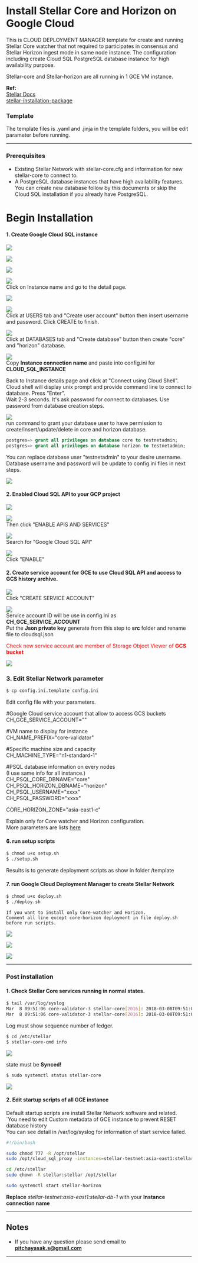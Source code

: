 # Install Stellar Core and Horizon on Google Cloud

This is CLOUD DEPLOYMENT MANAGER template for create and running Stellar Core watcher that not required to participates in consensus and Stellar Horizon ingest mode in same node instance. The configuration including create Cloud SQL PostgreSQL database instance for high availability purpose.

Stellar-core and Stellar-horizon are all running in 1 GCE VM instance.

**Ref:**<br>
[Stellar Docs](https://www.stellar.org/developers/stellar-core/software/admin.html)<br>
[stellar-installation-package](https://github.com/stellar/packages#sdf---packages)<br>

### Template
The template files is .yaml and .jinja in the template folders, you will be edit parameter before running.

---
### Prerequisites
* Existing Stellar Network with stellar-core.cfg and information for new stellar-core to connect to.
* A PostgreSQL database instances that have high availability features. You can create new database follow by this documents or skip the Cloud SQL installation if you already have PostgreSQL. 

# Begin Installation
#### 1. Create Google Cloud SQL instance
![](images/cloud_sql_1.png)

![](images/cloud_sql_2.png)

![](images/cloud_sql_3.png)

![](images/cloud_sql_4.png)<br>
Click on Instance name and go to the detail page.

![](images/cloud_sql_5.png)

![](images/cloud_sql_6.png)<br>
Click at USERS tab and "Create user account" button then insert username and password. Click CREATE to finish.

![](images/cloud_sql_7.png)<br>
Click at DATABASES tab and "Create database" button then create "core" and "horizon" database.

![](images/cloud_sql_8.png)<br>
Copy **Instance connection name** and paste into config.ini for **CLOUD_SQL_INSTANCE**

Back to Instance details page and click at "Connect using Cloud Shell".<br>
Cloud shell will display unix prompt and provide command line to connect to database. Press "Enter".<br>
Wait 2-3 seconds. It's ask password for connect to databases. Use password from database creation steps.

![](images/cloud_sql_9.png)<br>
run command to grant your database user to have permission to create/insert/update/delete in core and horizon database.

```sql
postgres=> grant all privileges on database core to testnetadmin;
postgres=> grant all privileges on database horizon to testnetadmin;
```
You can replace database user "testnetadmin" to your desire username.<br>
Database username and password will be update to config.ini files in next steps.

![](images/cloud_sql_10.png)

#### 2. Enabled Cloud SQL API to your GCP project
![](images/cloud_sql_11.png)

![](images/cloud_sql_12.png)<br>
Then click "ENABLE APIS AND SERVICES"<br>

![](images/cloud_sql_13.png)<br>
Search for "Google Cloud SQL API"

![](images/cloud_sql_14.png)<br>
Click "ENABLE"

#### 2. Create service account for GCE to use Cloud SQL API and access to GCS history archive.
![](images/service_account_1.png)<br>
Click "CREATE SERVICE ACCOUNT"

![](images/servicea_ccount_5.png)<br>
Service account ID will be use in config.ini as **CH_GCE_SERVICE_ACCOUNT**<br>
Put the **Json private key** generate from this step to **src** folder and rename file to cloudsql.json

<font color="red">Check new service account are member of Storage Object Viewer of <b>GCS bucket</b></font>

![](images/service_account_6.png)

### 3. Edit Stellar Network parameter
```sh
$ cp config.ini.template config.ini
```

Edit config file with your parameters.

\#Google Cloud service account that allow to access GCS buckets<br>
CH_GCE_SERVICE_ACCOUNT=""

\#VM name to display for instance<br>
CH_NAME_PREFIX="core-validator"

\#Specific machine size and capacity<br>
CH_MACHINE_TYPE="n1-standard-1"

\#PSQL database information on every nodes<br>
(I use same info for all instance.)<br>
CH_PSQL_CORE_DBNAME="core"<br>
CH_PSQL_HORIZON_DBNAME="horizon"<br>
CH_PSQL_USERNAME="xxxx"<br>
CH_PSQL_PASSWORD="xxxx"

CORE_HORIZON_ZONE="asia-east1-c"

Explain only for Core watcher and Horizon configuration.<br>
More parameters are lists [here](README.md)

#### 6. run setup scripts
```sh
$ chmod u+x setup.sh
$ ./setup.sh
```
Results is to generate deployment scripts as show in folder /template

#### 7. run Google Cloud Deployment Manager to create Stellar Network
```sh
$ chmod u+x deploy.sh
$ ./deploy.sh
```

```
If you want to install only Core-watcher and Horizon.
Comment all line except core-horizon deployment in file deploy.sh before run scripts.
```

![](images/deploy_finish_4.png)

![](images/deploy_finish_5.png)

![](images/deploy_finish_6.png)

---
### Post installation
#### 1. Check Stellar Core services running in normal states.
```sh
$ tail /var/log/syslog
Mar  8 09:51:06 core-validator-3 stellar-core[2016]: 2018-03-08T09:51:06.797 GA2TY [Ledger INFO] Got consensus: [seq=508, prev=2d1ceb, tx_count=0, sv: [  txH: 8e9332, ct: 1520502666, upgrades: [ ] ]]
Mar  8 09:51:06 core-validator-3 stellar-core[2016]: 2018-03-08T09:51:06.801 GA2TY [Ledger INFO] Closed ledger: [seq=508, hash=9f7d3c]
```
Log must show sequence number of ledger.

```sh
$ cd /etc/stellar
$ stellar-core-cmd info
```
![](images/check_info.png)

state must be **Synced!**

```sh
$ sudo systemctl status stellar-core
```
![](images/service_status.png)

#### 2. Edit startup scripts of all GCE instance 
Default startup scripts are install Stellar Network software and related.<br>
`You need to edit Custom metadata of GCE instance to prevent RESET database history<br>
You can see detail in /var/log/syslog for information of start service failed.<br>

```sh
#!/bin/bash

sudo chmod 777 -R /opt/stellar
sudo /opt/cloud_sql_proxy -instances=stellar-testnet:asia-east1:stellar-db-1=tcp:5432 -credential_file=/opt/.cloudsql.json &

cd /etc/stellar
sudo chown -R stellar:stellar /opt/stellar

sudo systemctl start stellar-horizon
```

**Replace** *stellar-testnet:asia-east1:stellar-db-1* with your **Instance connection name**

---
## Notes<br>
* If you have any question please send email to **pitchayasak.s@gmail.com**

---

